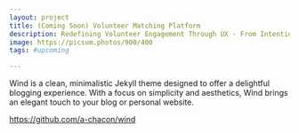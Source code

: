```yaml
---
layout: project
title: (Coming Soon) Volunteer Matching Platform
description: Redefining Volunteer Engagement Through UX - From Intention to Impact
image: https://picsum.photos/900/400
tags: #upcoming

---
```

Wind is a clean, minimalistic Jekyll theme designed to offer a delightful blogging experience. With a focus on simplicity and aesthetics, Wind brings an elegant touch to your blog or personal website.

<https://github.com/a-chacon/wind>

